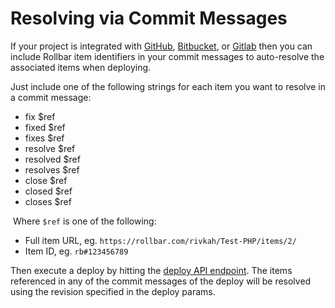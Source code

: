 # Resolving via Commit Messages

If your project is integrated with [GitHub](/docs/github/), [Bitbucket](/docs/bitbucket), or [Gitlab](/docs/gitlab/) then you can include Rollbar item
identifiers in your commit messages to auto-resolve the associated items
when deploying.

Just include one of the following strings for each item you want to
resolve in a commit message:

-   fix \$ref
-   fixed \$ref
-   fixes \$ref
-   resolve \$ref
-   resolved \$ref
-   resolves \$ref
-   close \$ref
-   closed \$ref
-   closes \$ref

 Where `$ref` is one of the following:

-   Full item URL, eg. `https://rollbar.com/rivkah/Test-PHP/items/2/`
-   Item ID, eg. `rb#123456789`

Then execute a deploy by hitting the [deploy API endpoint](https://rollbar.com/docs/deploys/bash/).
The items referenced in any of the commit messages of the deploy will be resolved using the
revision specified in the deploy params.
